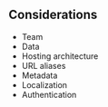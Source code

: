 ## Considerations


- Team <!-- .element: class="fragments" -->
- Data <!-- .element: class="fragment" -->
- Hosting architecture <!-- .element: class="fragment" -->
- URL aliases <!-- .element: class="fragment" -->
- Metadata <!-- .element: class="fragment" -->
- Localization <!-- .element: class="fragment" -->
- Authentication <!-- .element: class="fragment" -->
